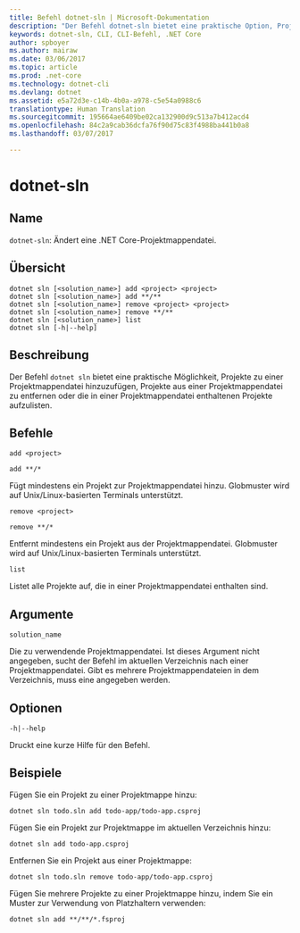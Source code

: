 ```yaml
---
title: Befehl dotnet-sln | Microsoft-Dokumentation
description: "Der Befehl dotnet-sln bietet eine praktische Option, Projekte zu einer Projektmappendatei hinzuzufügen, Projekte aus einer Projektmappendatei zu entfernen oder die in einer Projektmappendatei enthaltenen Projekte aufzulisten."
keywords: dotnet-sln, CLI, CLI-Befehl, .NET Core
author: spboyer
ms.author: mairaw
ms.date: 03/06/2017
ms.topic: article
ms.prod: .net-core
ms.technology: dotnet-cli
ms.devlang: dotnet
ms.assetid: e5a72d3e-c14b-4b0a-a978-c5e54a0988c6
translationtype: Human Translation
ms.sourcegitcommit: 195664ae6409be02ca132900d9c513a7b412acd4
ms.openlocfilehash: 84c2a9cab36dcfa76f90d75c83f4988ba441b0a8
ms.lasthandoff: 03/07/2017

---
```

# <a name="dotnet-sln"></a>dotnet-sln

## <a name="name"></a>Name

`dotnet-sln`: Ändert eine .NET Core-Projektmappendatei.

## <a name="synopsis"></a>Übersicht

```
dotnet sln [<solution_name>] add <project> <project>
dotnet sln [<solution_name>] add **/**
dotnet sln [<solution_name>] remove <project> <project>
dotnet sln [<solution_name>] remove **/**
dotnet sln [<solution_name>] list
dotnet sln [-h|--help]
```

## <a name="description"></a>Beschreibung

Der Befehl `dotnet sln` bietet eine praktische Möglichkeit, Projekte zu einer Projektmappendatei hinzuzufügen, Projekte aus einer Projektmappendatei zu entfernen oder die in einer Projektmappendatei enthaltenen Projekte aufzulisten.

## <a name="commands"></a>Befehle

`add <project>`

`add **/*`

Fügt mindestens ein Projekt zur Projektmappendatei hinzu. Globmuster wird auf Unix/Linux-basierten Terminals unterstützt.

`remove <project>`

`remove **/*`

Entfernt mindestens ein Projekt aus der Projektmappendatei. Globmuster wird auf Unix/Linux-basierten Terminals unterstützt.

`list`

Listet alle Projekte auf, die in einer Projektmappendatei enthalten sind.

## <a name="arguments"></a>Argumente

`solution_name`

Die zu verwendende Projektmappendatei. Ist dieses Argument nicht angegeben, sucht der Befehl im aktuellen Verzeichnis nach einer Projektmappendatei. Gibt es mehrere Projektmappendateien in dem Verzeichnis, muss eine angegeben werden.

## <a name="options"></a>Optionen

`-h|--help`

Druckt eine kurze Hilfe für den Befehl.

## <a name="examples"></a>Beispiele

Fügen Sie ein Projekt zu einer Projektmappe hinzu:

`dotnet sln todo.sln add todo-app/todo-app.csproj`

Fügen Sie ein Projekt zur Projektmappe im aktuellen Verzeichnis hinzu:

`dotnet sln add todo-app.csproj`

Entfernen Sie ein Projekt aus einer Projektmappe:

`dotnet sln todo.sln remove todo-app/todo-app.csproj`

Fügen Sie mehrere Projekte zu einer Projektmappe hinzu, indem Sie ein Muster zur Verwendung von Platzhaltern verwenden:

`dotnet sln add **/**/*.fsproj`

